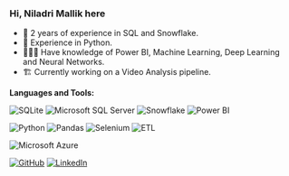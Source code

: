 ### Hi, Niladri Mallik here
- 💼 2 years of experience in SQL and Snowflake.
- 💼 Experience in Python.
- 👨🏻‍💻 Have knowledge of Power BI, Machine Learning, Deep Learning and Neural Networks.
- 🏗 Currently working on a Video Analysis pipeline.

**Languages and Tools:**

![SQLite](https://img.shields.io/badge/SQLite-%2307405e.svg?logo=sqlite&logoColor=white)
![Microsoft SQL Server](https://custom-icon-badges.demolab.com/badge/Microsoft%20SQL%20Server-CC2927?logo=mssqlserver-white&logoColor=white)
![Snowflake](https://img.shields.io/badge/Snowflake-29B5E8?logo=snowflake&logoColor=fff)
![Power BI](https://custom-icon-badges.demolab.com/badge/Power%20BI-F1C912?logo=power-bi&logoColor=fff)

![Python](https://img.shields.io/badge/Python-3776AB?logo=python&logoColor=fff)
![Pandas](https://img.shields.io/badge/Pandas-150458?logo=pandas&logoColor=fff)
![Selenium](https://img.shields.io/badge/Selenium-43B02A?logo=selenium&logoColor=fff)
![ETL](https://custom-icon-badges.demolab.com/badge/ETL-9370DB?logo=etl-logo&logoColor=fff)

![Microsoft Azure](https://custom-icon-badges.demolab.com/badge/Microsoft%20Azure-0089D6?logo=msazure&logoColor=white)

[![GitHub](https://img.shields.io/badge/GitHub-%23121011.svg?logo=github&logoColor=white)](https://github.com/NiladriMallik)
[![LinkedIn](https://custom-icon-badges.demolab.com/badge/LinkedIn-0A66C2?logo=linkedin-white&logoColor=fff)](https://www.linkedin.com/in/niladrimallik007/)
